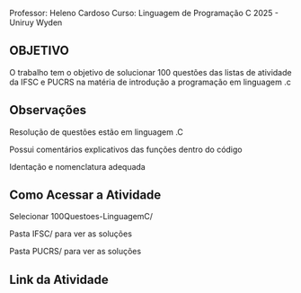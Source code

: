 Professor: Heleno Cardoso 
Curso: Linguagem de Programação C
2025 - Uniruy Wyden

## OBJETIVO
O trabalho tem o objetivo de solucionar 100 questões das listas de atividade da IFSC e PUCRS na matéria de introdução a programação em linguagem .c
## Observações
Resolução de questões estão em linguagem .C

Possui comentários explicativos das funções dentro do código 

Identação e nomenclatura adequada
## Como Acessar a Atividade
Selecionar 100Questoes-LinguagemC/

Pasta IFSC/ para ver as soluções

Pasta PUCRS/ para ver as soluções 
## Link da Atividade
